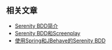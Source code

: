 ## 相关文章

+ [Serenity BDD简介](http://tu-yucheng.github.io/bdd/2023/05/09/serenity-bdd.html)
+ [Serenity BDD和Screenplay](http://tu-yucheng.github.io/bdd/2023/05/09/serenity-screenplay.html)
+ [使用Spring和JBehave的Serenity BDD](http://tu-yucheng.github.io/bdd/2023/05/09/serenity-spring-jbehave.html)